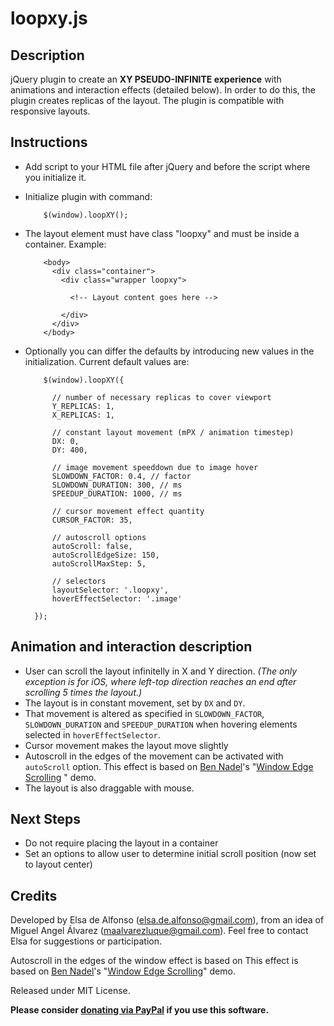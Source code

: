 # loopxy.js


Description
------------

jQuery plugin to create an **XY PSEUDO-INFINITE experience** with animations and interaction effects (detailed below). In order to do this, the plugin creates replicas of the layout. The plugin is compatible with responsive layouts. 



Instructions
------------

- Add script to your HTML file after jQuery and before the script where you initialize it.
- Initialize plugin with command:

          $(window).loopXY();
          
- The layout element must have class "loopxy" and must be inside a container. Example:

          <body>
            <div class="container">
              <div class="wrapper loopxy">

                <!-- Layout content goes here -->

              </div>
            </div>
          </body>
          
- Optionally you can differ the defaults by introducing new values in the initialization. Current default values are:

          $(window).loopXY({

            // number of necessary replicas to cover viewport
            Y_REPLICAS: 1,
            X_REPLICAS: 1,

            // constant layout movement (mPX / animation timestep)
            DX: 0,
            DY: 400,

            // image movement speeddown due to image hover
            SLOWDOWN_FACTOR: 0.4, // factor
            SLOWDOWN_DURATION: 300, // ms
            SPEEDUP_DURATION: 1000, // ms
            
            // cursor movement effect quantity
            CURSOR_FACTOR: 35,

            // autoscroll options
            autoScroll: false,
            autoScrollEdgeSize: 150,
            autoScrollMaxStep: 5,

            // selectors
            layoutSelector: '.loopxy',
            hoverEffectSelector: '.image'

        });
        
        
        
Animation and interaction description
-------------------------------------

- User can scroll the layout infinitelly in X and Y direction. *(The only exception is for iOS, where left-top direction reaches an end after scrolling 5 times the layout.)*
- The layout is in constant movement, set by `DX` and `DY`.
- That movement is altered as specified in `SLOWDOWN_FACTOR`, `SLOWDOWN_DURATION` and `SPEEDUP_DURATION` when hovering elements selected in `hoverEffectSelector`.
- Cursor movement makes the layout move slightly
- Autoscroll in the edges of the movement can be activated with `autoScroll` option. This effect is based on [Ben Nadel](https://github.com/bennadel)'s "[Window Edge Scrolling](https://bennadel.github.io/JavaScript-Demos/demos/window-edge-scrolling/) " demo.
- The layout is also draggable with mouse.



Next Steps
----------

- Do not require placing the layout in a container
- Set an options to allow user to determine initial scroll position (now set to layout center)



Credits
-------

Developed by Elsa de Alfonso (elsa.de.alfonso@gmail.com), from an idea of Miguel Angel Álvarez (maalvarezluque@gmail.com). Feel free to contact Elsa for suggestions or participation. 

Autoscroll in the edges of the window effect is based on This effect is based on [Ben Nadel](https://github.com/bennadel)'s "[Window Edge Scrolling](https://bennadel.github.io/JavaScript-Demos/demos/window-edge-scrolling/)" demo.

Released under MIT License.

**Please consider [donating via PayPal](https://www.paypal.com/donate/?business=9TUCX93RCG4NG&no_recurring=0&currency_code=EUR) if you use this software.**



